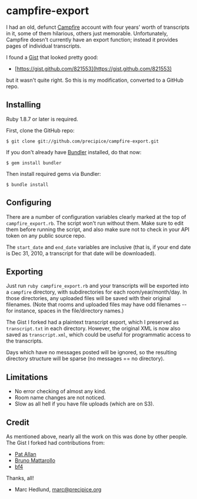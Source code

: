 # campfire-export #

I had an old, defunct [Campfire](http://campfirenow.com/) account with four 
years' worth of transcripts in it, some of them hilarious, others just 
memorable. Unfortunately, Campfire doesn't currently have an export function;
instead it provides pages of individual transcripts.

I found a [Gist](https://gist.github.com) that looked pretty good:

* [https://gist.github.com/821553](https://gist.github.com/821553)

but it wasn't quite right. So this is my modification, converted to a GitHub
repo.

## Installing ##

Ruby 1.8.7 or later is required.

First, clone the GitHub repo:

    $ git clone git://github.com/precipice/campfire-export.git

If you don't already have [Bundler](http://gembundler.com/) installed, do that
now:

    $ gem install bundler

Then install required gems via Bundler:

    $ bundle install

## Configuring ##

There are a number of configuration variables clearly marked at the top of
`campfire_export.rb`. The script won't run without them. Make sure to edit
them before running the script, and also make sure not to check in your API
token on any public source repo.

The `start_date` and `end_date` variables are inclusive (that is, if your
end date is Dec 31, 2010, a transcript for that date will be downloaded).

## Exporting ##

Just run `ruby campfire_export.rb` and your transcripts will be exported 
into a `campfire` directory, with subdirectories for each room/year/month/day. 
In those directories, any uploaded files will be saved with their original
filenames. (Note that rooms and uploaded files may have odd filenames -- for
instance, spaces in the file/directory names.)

The Gist I forked had a plaintext transcript export, which I preserved as
`transcript.txt` in each directory. However, the original XML is now also
saved as `transcript.xml`, which could be useful for programmatic access to
the transcripts.

Days which have no messages posted will be ignored, so the resulting directory
structure will be sparse (no messages == no directory).

## Limitations ##

* No error checking of almost any kind.
* Room name changes are not noticed.
* Slow as all hell if you have file uploads (which are on S3).

## Credit ##

As mentioned above, nearly all the work on this was done by other people. The
Gist I forked had contributions from:

* [Pat Allan](https://github.com/freelancing-god)
* [Bruno Mattarollo](https://github.com/bruno)
* [bf4](https://github.com/bf4)

Thanks, all!

- Marc Hedlund, marc@precipice.org